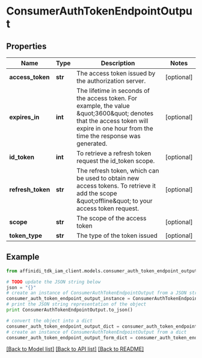 # ConsumerAuthTokenEndpointOutput

## Properties

| Name              | Type    | Description                                                                                                                                                                            | Notes      |
| ----------------- | ------- | -------------------------------------------------------------------------------------------------------------------------------------------------------------------------------------- | ---------- |
| **access_token**  | **str** | The access token issued by the authorization server.                                                                                                                                   | [optional] |
| **expires_in**    | **int** | The lifetime in seconds of the access token. For example, the value \&quot;3600\&quot; denotes that the access token will expire in one hour from the time the response was generated. | [optional] |
| **id_token**      | **int** | To retrieve a refresh token request the id_token scope.                                                                                                                                | [optional] |
| **refresh_token** | **str** | The refresh token, which can be used to obtain new access tokens. To retrieve it add the scope \&quot;offline\&quot; to your access token request.                                     | [optional] |
| **scope**         | **str** | The scope of the access token                                                                                                                                                          | [optional] |
| **token_type**    | **str** | The type of the token issued                                                                                                                                                           | [optional] |

## Example

```python
from affinidi_tdk_iam_client.models.consumer_auth_token_endpoint_output import ConsumerAuthTokenEndpointOutput

# TODO update the JSON string below
json = "{}"
# create an instance of ConsumerAuthTokenEndpointOutput from a JSON string
consumer_auth_token_endpoint_output_instance = ConsumerAuthTokenEndpointOutput.from_json(json)
# print the JSON string representation of the object
print ConsumerAuthTokenEndpointOutput.to_json()

# convert the object into a dict
consumer_auth_token_endpoint_output_dict = consumer_auth_token_endpoint_output_instance.to_dict()
# create an instance of ConsumerAuthTokenEndpointOutput from a dict
consumer_auth_token_endpoint_output_form_dict = consumer_auth_token_endpoint_output.from_dict(consumer_auth_token_endpoint_output_dict)
```

[[Back to Model list]](../README.md#documentation-for-models) [[Back to API list]](../README.md#documentation-for-api-endpoints) [[Back to README]](../README.md)
